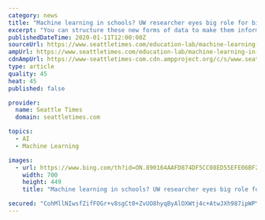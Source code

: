 ```yaml
---
category: news
title: "Machine learning in schools? UW researcher eyes big role for big data in improving public education"
excerpt: "You can structure these new forms of data to make them informative and useful with machine-learning techniques. In the tech industry, people have been using similar data and methods to analyze their customers’ satisfaction, make purchase recommendations to their clients, and to inform their business decisions, but in education we haven’t ..."
publishedDateTime: 2020-01-11T12:00:00Z
sourceUrl: https://www.seattletimes.com/education-lab/machine-learning-in-schools-uw-researcher-eyes-big-role-for-big-data-in-improving-public-education/
ampUrl: https://www.seattletimes.com/education-lab/machine-learning-in-schools-uw-researcher-eyes-big-role-for-big-data-in-improving-public-education/?amp=1
cdnAmpUrl: https://www-seattletimes-com.cdn.ampproject.org/c/s/www.seattletimes.com/education-lab/machine-learning-in-schools-uw-researcher-eyes-big-role-for-big-data-in-improving-public-education/?amp=1
type: article
quality: 45
heat: 45
published: false

provider:
  name: Seattle Times
  domain: seattletimes.com

topics:
  - AI
  - Machine Learning

images:
  - url: https://www.bing.com/th?id=ON.890164AAFD874DF5CC08ED55EFE06BF2
    width: 700
    height: 449
    title: "Machine learning in schools? UW researcher eyes big role for big data in improving public education"

secured: "CohMllNIwsfZifFOGr+v8sgCt0+ZvUO8hyqByAlOXWtj4c+AtwJXh987ipWPYOAPtrhtuRnGm3bdtEwwCg6joCIcitkU5nbfEkxwgoYkJkUHpBwbz7waXFiW4ZqZfvFNz0Wpm+BFtExdEyz+ffnJbu6i68nZREXNz5+w+oVIysGSqF/t8xFhqdqs+XqI7T8LTVFFuKmbgsPH5upCUZpA+Ix6uCb13hja5qdBbKuSxjqxBUIYlPWmPmP3ZBY3oKBEaREqlPmTjD8ZRXVp/A6pGQ==;6MLtlBIU6rN8BU23r/eMxg=="
---
```


